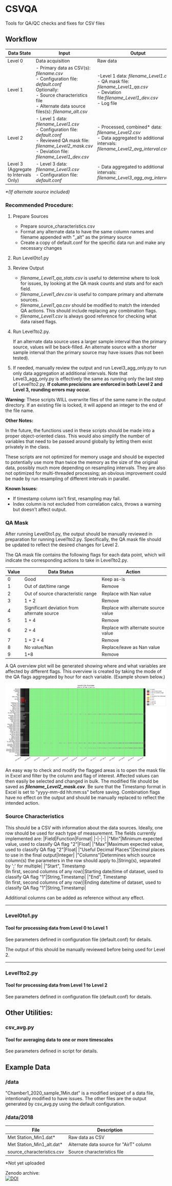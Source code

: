 # CSVQA
 Tools for QA/QC checks and fixes for CSV files

## Workflow

|Data State|Input|Output|Procedure|
|-|-|-|-|
|Level 0   |  Data acquisition   |   Raw data   | N/A
|Level 1   | - Primary data as CSV(s): *filename.csv*<BR>- Configuration file: *default.conf*<BR>Optionally:<BR>- Source characteristics file<BR>- Alternate data source files(s): *filename_alt.csv* | -Level 1 data: *filename_Level1.csv* <BR>- QA mask file: *filename_Level1_qa.csv*<BR>- Deviation file:*filename_Level1_dev.csv*<BR>- Log file| Level0to1.py|
|Level 2   | - Level 1 data: *filename_Level1.csv*<BR>- Configuration file: *default.conf*<BR>- Reviewed QA mask file: *filename_Level2_mask.csv* <BR>- Deviation file: *filename_Level1_dev.csv* | - Processed, combined\* data: *filename_Level2.csv*<BR>- Data aggregated to additional intervals: *filename_Level2_avg_interval.csv* | Level1to2.py |
|Level 3<BR>(Aggregate to Intervals Only) | - Level 3 data: *filename_Level3.csv*<BR>- Configuration file: *default.conf* | - Data aggregated to additional intervals: *filename_Level3_agg_avg_interval.csv* | Level3_agg_only.py | 

<I>\*(If alternate source included)</I>

### Recommended Procedure:
1. Prepare Sources
    * Prepare source_characteristics.csv
    * Format any alternate data to have the same column names and filename appended with "_alt" as the primary source
    * Create a copy of default.conf for the specific data run and make any necessary changes
    
2. Run Level0to1.py

3. Review Output
    * *filename_Level1_qa_stats.csv* is useful to determine where to look for issues, by looking at the QA mask counts and stats and for each field.
    * *filename_Level1_dev.csv* is useful to compare primary and alternate sources.
    * *filename_Level1_qa.csv* should be modified to match the intended QA actions.  This should include replacing any combination flags.
    * *filename_Level1.csv* is always good reference for checking what data raised flags.
    
4. Run Level1to2.py.

    If an alternate data source uses a larger sample interval than the primary source, values will be back-filled.  An alternate source with a shorter sample interval than the primary source may have issues (has not been tested).

5. If needed, manually review the output and run Level3_agg_only.py to run only data aggregation at additional intervals.  Note that Level3_agg_only.py is effectively the same as running only the last step of Level1to2.py.
    **If column precisions are enforced in both Level 2 and Level 3, rounding errors may occur.** 

**Warning:** These scripts WILL overwrite files of the same name in the output directory.  If an existing file is locked, it will append an integer to the end of the file name.

**Other Notes:**

In the future, the functions used in these scripts should be made into a proper object-oriented class.  This would also simplify the number of variables that need to be passed around globally by letting them exist privately in the class.

These scripts are not optimized for memory usage and should be expected to potentially use more than twice the memory as the size of the original data, possibly much more depending on resampling intervals.  They are also not optimized for multi-threaded processing; an obvious improvement could be made by run resampling of different intervals in parallel.

**Known Issues:**
- If timestamp column isn't first, resampling may fail.
- Index column is not excluded from correlation calcs, throws a warning but doesn't affect output.

### QA Mask

After running Level0to1.py, the output should be manually reviewed in preparation for running Level1to2.py.  Specifically, the QA mask file should be updated to reflect the desired changes for Level 2.

The QA mask file contains the following flags for each data point, which will indicate the corresponding actions to take in Level1to2.py.

|Value|Data Status|Action|
|-|-|-|
|0|Good|Keep as-is|
|1|Out of dat/time range|Remove|
|2|Out of source characteristic range|Replace with Nan value|
|3|1 + 2|Remove|
|4|Significant deviation from alternate source|Replace with alternate source value|
|5|1 + 4|Remove|
|6|2 + 4|Replace with alternate source value|
|7|1 + 2 + 4|Remove|
|8|No value/Nan|Replace/leave as Nan value|
|9|1+8|Remove|

A QA overview plot will be generated showing where and what variables are affected by different flags.  This overview is created by taking the mode of the QA flags aggregated by hour for each variable.  (Example shown below.)
 
 ![Overview example](./data/sample_overview.png)

An easy way to check and modify the flagged areas is to open the mask file in Excel and filter by the column and flag of interest.  Affected values can then easily be selected and changed in bulk.  The modified file should be saved as ***filename_Level2_mask.csv***.  Be sure that the Timestamp format in Excel is set to "yyyy-mm-dd hh:mm:ss" before saving.  Combination flags have no effect on the output and should be manually replaced to reflect the intended action.

### Source Characteristics

This should be a CSV with information about the data sources.  Ideally, one row should be used for each type of measurement.  The fields currently implemented are:
|Field|Function|Format|
|-|-|-|
|"Min"|Minimum expected value, used to classify QA flag "2"|Float|
|"Max"|Maximum expected value, used to classify QA flag "2"|Float|
|"Useful Decimal Places"|Decimal places to use in the final output|Integer|
|"Columns"|Determines which source column(s) the parameters in the row should apply to.|String(s), separated by ';' for multiple|
|"Start", Timestamp<BR>(In first, second columns of any row)|Starting date/time of dataset, used to classify QA flag "1"|String,Timestamp| 
|"End", Timestamp<BR>(In first, second columns of any row)|Ending date/time of dataset, used to classify QA flag "1"|String,Timestamp| 

Additional columns can be added as reference without any effect.


******************************

### Level0to1.py
#### Tool for processing data from Level 0 to Level 1
See parameters defined in configuration file (default.conf) for details.

The output of this should be manually reviewed before being used for Level 2.
******************************
### Level1to2.py
#### Tool for processing data from Level 1 to Level 2
See parameters defined in configuration file (default.conf) for details.


## Other Utilities:

### csv_avg.py
#### Tool for averaging data to one or more timescales
See parameters defined in script for details.


## Example Data
### /data
"Chamber1_2020_sample_1Min.dat" is a modified snippet of a data file, intentionally modified to have issues.  The other files are the output generated by csv_avg.py using the default configuration.

### /data/2018
|File|Description|
|-|-|
|Met Station_Min1.dat\*|Raw data as CSV|
|Met Station_Min1_alt.dat\*|Alternate data source for "AirT" column|
|source_characteristics.csv|Source characteristics file|

\*Not yet uploaded


Zenodo archive: <br>
[![DOI](https://zenodo.org/badge/300742022.svg)](https://zenodo.org/badge/latestdoi/300742022)
